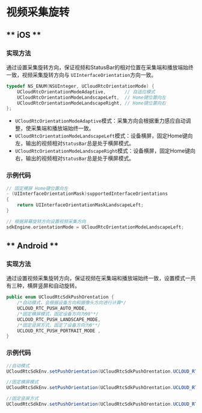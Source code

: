 # 视频采集旋转


<!-- tabs:start -->

## ** iOS **

### 实现方法

通过设置采集旋转方向，保证视频和StatusBar的相对位置在采集端和播放端始终一致，视频采集旋转方向与 `UIInterfaceOrientation`方向一致。

```objectivec
typedef NS_ENUM(NSUInteger, UCloudRtcOrientationMode) {
    UCloudRtcOrientationModeAdaptive,       // 自适应模式
    UCloudRtcOrientationModeLandscapeLeft,  // Home键位置向左
    UCloudRtcOrientationModeLandscapeRight, // Home键位置向右
};
```

- `UCloudRtcOrientationModeAdaptive`模式：采集方向会根据重力感应自动调整，使采集端和播放端始终一致。
- `UCloudRtcOrientationModeLandscapeLeft`模式：设备横屏，固定Home键向左，输出的视频相对`StatusBar`总是处于横屏模式。
- `UCloudRtcOrientationModeLandscapeRight`模式：设备横屏，固定Home键向右，输出的视频相对`StatusBar`总是处于横屏模式。

### 示例代码

```objectivec
// 固定横屏 Home键位置向左
- (UIInterfaceOrientationMask)supportedInterfaceOrientations
{
    return UIInterfaceOrientationMaskLandscapeLeft;
}
```

``` objectivec
// 根据屏幕旋转方向设置视频采集方向
sdkEngine.orientationMode = UCloudRtcOrientationModeLandscapeLeft;
```


## ** Android **

### 实现方法

通过设置视频采集旋转方向，保证视频在采集端和播放端始终一致，设置模式一共有三种，横屏竖屏和自动旋转。

```java
public enum UCloudRtcSdkPushOrentation {
    /*自动模式，会根据设备方向和摄像头方向进行计算*/
    UCLOUD_RTC_PUSH_AUTO_MODE,
    /*固定横屏模式，固定设备方向为90°*/
    UCLOUD_RTC_PUSH_LANDSCAPE_MODE,
    /*固定竖屏方式，固定了设备方向为0°*/
    UCLOUD_RTC_PUSH_PORTRAIT_MODE ,
}
```

### 示例代码

```java
//自动模式
UCloudRtcSdkEnv.setPushOrientation(UCloudRtcSdkPushOrentation.UCLOUD_RTC_PUSH_AUTO_MODE);

//固定横屏模式
UCloudRtcSdkEnv.setPushOrientation(UCloudRtcSdkPushOrentation.UCLOUD_RTC_PUSH_LANDSCAPE_MODE);

//固定竖屏方式
UCloudRtcSdkEnv.setPushOrientation(UCloudRtcSdkPushOrentation.UCLOUD_RTC_PUSH_PORTRAIT_MODE);
```

<!-- tabs:end -->
